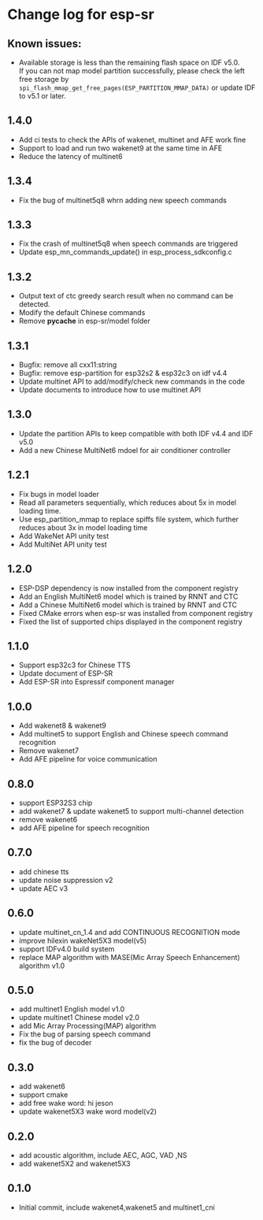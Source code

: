 # Change log for esp-sr

## Known issues: 
- Available storage is less than the remaining flash space on IDF v5.0.   
If you can not map model partition successfully, please check the left free storage by `spi_flash_mmap_get_free_pages(ESP_PARTITION_MMAP_DATA)` or update IDF to v5.1 or later.

## 1.4.0
- Add ci tests to check the APIs of wakenet, multinet and AFE work fine
- Support to load and run two wakenet9 at the same time in AFE
- Reduce the latency of multinet6

## 1.3.4
- Fix the bug of multinet5q8 whrn adding new speech commands

## 1.3.3
- Fix the crash of multinet5q8 when speech commands are triggered
- Update esp_mn_commands_update() in esp_process_sdkconfig.c

## 1.3.2
- Output text of ctc greedy search result when no command can be detected.
- Modify the default Chinese commands
- Remove __pycache__ in esp-sr/model folder

## 1.3.1
- Bugfix: remove all cxx11:string
- Bugfix: remove esp-partition for esp32s2 & esp32c3 on idf v4.4
- Update multinet API to add/modify/check new commands in the code
- Update documents to introduce how to use multinet API

## 1.3.0 
- Update the partition APIs to keep compatible with both IDF v4.4 and IDF v5.0
- Add a new Chinese MultiNet6 mdoel for air conditioner controller 

## 1.2.1
- Fix bugs in model loader
- Read all parameters sequentially, which reduces about 5x in model loading time.
- Use esp_partition_mmap to replace spiffs file system, which further reduces about 3x in model loading time
- Add WakeNet API unity test
- Add MultiNet API unity test

## 1.2.0
- ESP-DSP dependency is now installed from the component registry
- Add an English MultiNet6 model which is trained by RNNT and CTC
- Add a Chinese MultiNet6 model which is trained by RNNT and CTC
- Fixed CMake errors when esp-sr was installed from component registry
- Fixed the list of supported chips displayed in the component registry

## 1.1.0
- Support esp32c3 for Chinese TTS
- Update document of ESP-SR
- Add ESP-SR into Espressif component manager

## 1.0.0
- Add wakenet8 & wakenet9
- Add multinet5 to support English and Chinese speech command recognition
- Remove wakenet7
- Add AFE pipeline for voice communication

## 0.8.0
- support ESP32S3 chip
- add wakenet7 & update wakenet5 to support multi-channel detection
- remove wakenet6
- add AFE pipeline for speech recognition

## 0.7.0
- add chinese tts
- update noise suppression v2
- update AEC v3

## 0.6.0
- update multinet_cn_1.4 and add CONTINUOUS RECOGNITION mode
- improve hilexin wakeNet5X3 model(v5)
- support IDFv4.0 build system
- replace MAP algorithm with MASE(Mic Array Speech Enhancement) algorithm v1.0

## 0.5.0
- add multinet1 English model v1.0
- update multinet1 Chinese model v2.0
- add Mic Array Processing(MAP) algorithm
- Fix the bug of parsing speech command
- fix the bug of decoder

## 0.3.0
- add wakenet6
- support cmake
- add free wake word: hi jeson
- update wakenet5X3 wake word model(v2)

## 0.2.0
- add acoustic algorithm, include AEC, AGC, VAD ,NS
- add wakenet5X2 and wakenet5X3

## 0.1.0
- Initial commit, include wakenet4,wakenet5 and multinet1_cni

